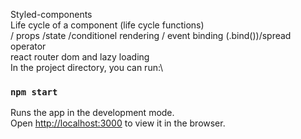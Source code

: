 Styled-components\
Life cycle of a component (life cycle functions) \
/ props /state /conditionel rendering  / event binding (.bind())/spread operator\
react router dom and lazy loading\
In the project directory, you can run:\

### `npm start`

Runs the app in the development mode.\
Open [http://localhost:3000](http://localhost:3000) to view it in the browser.


